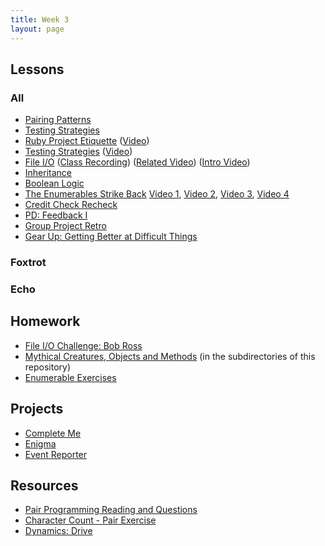 ```yaml
---
title: Week 3
layout: page
---
```


## Lessons

### All
* [Pairing Patterns](../lessons/pairing_patterns)
* [Testing Strategies](../lessons/testing_in_a_project)
* [Ruby Project Etiquette](../lessons/ruby_project_etiquette) ([Video](http://vimeo.com/161695195))
* [Testing Strategies](../lessons/testing_strategies_1) ([Video](https://vimeo.com/161526035))
* [File I/O](../lessons/working_with_files_part_2) ([Class Recording](https://vimeo.com/162134025)) ([Related Video](https://vimeo.com/130322465)) ([Intro Video](https://vimeo.com/238294504))
* [Inheritance](../lessons/inheritance)
* [Boolean Logic](../lessons/boolean_logic)
* [The Enumerables Strike Back](../lessons/intermediate_enumerables) [Video 1](https://vimeo.com/161675625), [Video 2](https://vimeo.com/161677741), [Video 3](https://vimeo.com/161678930), [Video 4](https://vimeo.com/161680127)
* [Credit Check Recheck](../lessons/credit_check_recheck)
* [PD: Feedback I](../../career_development_curriculum/module_one/feedback_i)
* [Group Project Retro](../lessons/group_project_retro)
* [Gear Up: Getting Better at Difficult Things](https://github.com/turingschool/gear-up/blob/master/m1_citizenship/session_2_getting_better_at_difficult_things.md)

### Foxtrot

### Echo


## Homework

* [File I/O Challenge: Bob Ross](https://github.com/turingschool/)
* [Mythical Creatures, Objects and Methods](https://github.com/turingschool/ruby-exercises/) (in the subdirectories of this repository)
* [Enumerable Exercises](https://github.com/turingschool/enums-exercises)


## Projects

* [Complete Me](../projects/complete_me)
* [Enigma](../projects/enigma)
* [Event Reporter](../projects/event_reporter)


## Resources

* [Pair Programming Reading and Questions](https://github.com/turingschool/challenges/blob/master/pair_programming_reading.markdown)
* [Character Count - Pair Exercise](https://github.com/turingschool/challenges/blob/master/character_count.markdown)
* [Dynamics: Drive](https://github.com/turingschool/dynamics/blob/master/drive.markdown)
